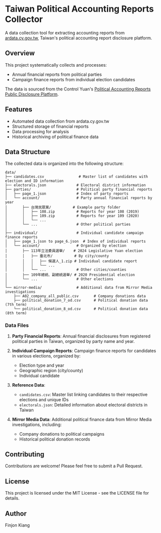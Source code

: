 # Taiwan Political Accounting Reports Collector

A data collection tool for extracting accounting reports from [ardata.cy.gov.tw](https://ardata.cy.gov.tw/), Taiwan's political accounting report disclosure platform.

## Overview

This project systematically collects and processes:
- Annual financial reports from political parties
- Campaign finance reports from individual election candidates

The data is sourced from the Control Yuan's [Political Accounting Reports Public Disclosure Platform](https://ardata.cy.gov.tw/).

## Features

- Automated data collection from ardata.cy.gov.tw
- Structured storage of financial reports
- Data processing for analysis
- Historical archiving of political finance data

## Data Structure

The collected data is organized into the following structure:

```
data/
├── candidates.csv                # Master list of candidates with election and ID information
├── electorals.json              # Electoral district information
├── parties/                     # Political party financial reports
│   ├── page_1.json              # Index of party reports
│   └── account/                 # Party annual financial reports by year
│       ├── 台灣民眾黨/          # Example party folder
│       │   ├── 108.zip          # Reports for year 108 (2019)
│       │   ├── 109.zip          # Reports for year 109 (2020)
│       │   └── ...
│       └── ...                  # Other political parties
│
├── individual/                  # Individual candidate campaign finance reports
│   ├── page_1.json to page_6.json  # Index of individual reports
│   └── account/                 # Organized by election
│       ├── 113年立法委員選舉/    # 2024 Legislative Yuan election
│       │   ├── 臺北市/          # By city/county
│       │   │   ├── 候選人_1.zip # Individual candidate report
│       │   │   └── ...
│       │   └── ...              # Other cities/counties
│       ├── 109年總統、副總統選舉/ # 2020 Presidential election
│       └── ...                  # Other elections
│
└── mirror-media/                # Additional data from Mirror Media investigations
    ├── A02_company_all_public.csv       # Company donations data
    ├── political_donation_7_od.csv      # Political donation data (7th term)
    └── political_donation_8_od.csv      # Political donation data (8th term)
```

### Data Files

1. **Party Financial Reports**: Annual financial disclosures from registered political parties in Taiwan, organized by party name and year.

2. **Individual Campaign Reports**: Campaign finance reports for candidates in various elections, organized by:
   - Election type and year
   - Geographic region (city/county)
   - Individual candidate

3. **Reference Data**:
   - `candidates.csv`: Master list linking candidates to their respective elections and unique IDs
   - `electorals.json`: Detailed information about electoral districts in Taiwan

4. **Mirror Media Data**: Additional political finance data from Mirror Media investigations, including:
   - Company donations to political campaigns
   - Historical political donation records

## Contributing

Contributions are welcome! Please feel free to submit a Pull Request.

## License

This project is licensed under the MIT License - see the LICENSE file for details.

## Author

Finjon Kiang 